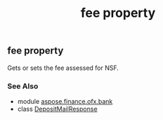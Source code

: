 ﻿---
title: fee property
second_title: Aspose.Finance for Python via .NET API References
description: 
type: docs
weight: 40
url: /python-net/aspose.finance.ofx.bank/depositmailresponse/fee/
is_root: false
---

## fee property


Gets or sets the fee assessed for NSF.

### See Also
* module [aspose.finance.ofx.bank](../../)
* class [DepositMailResponse](/finance/python-net/aspose.finance.ofx.bank/depositmailresponse)
